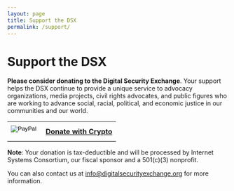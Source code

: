 ```yaml
---
layout: page
title: Support the DSX
permalink: /support/
---
```

# Support the DSX

<strong>Please consider donating to the Digital Security Exchange</strong>. Your support helps the DSX continue to provide a unique service to advocacy organizations, media projects, civil rights advocates, and public figures who are working to advance social, racial, political, and economic justice in our communities and our world.

<table cellspacing="60">
<tr>

<th>
<form action="https://www.paypal.com/cgi-bin/webscr" method="post" target="_top">
<input type="hidden" name="cmd" value="_s-xclick">
<input type="hidden" name="hosted_button_id" value="9FDE2WD3228XE">
<input type="image" src="https://digitalsecurityexchange.org/assets/img/paypal.png" border="0" name="submit" alt="PayPal">
<img alt="" border="0" src="https://www.paypalobjects.com/en_US/i/scr/pixel.gif" width="1" height="1">
</form>
</th>

<th>
<div>
  <a class="donate-with-crypto"
     href="https://commerce.coinbase.com/checkout/f9922a57-8165-49db-a4b2-a8c0a5ab63a1">
    <span>Donate with Crypto</span>
  </a>
  <script src="https://commerce.coinbase.com/v1/checkout.js">
  </script>
  </div>
</th>
</tr>
</table>

<strong>Note</strong>: Your donation is tax-deductible and will be processed by Internet Systems Consortium, our fiscal sponsor and a 501(c)(3) nonprofit.

You can also contact us at [info@digitalsecurityexchange.org](mailto:info@digitalsecurityexchange.org) for more information.

